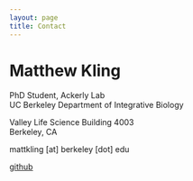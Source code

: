 ```yaml
---
layout: page
title: Contact
---
```



# Matthew Kling

PhD Student, Ackerly Lab <br>
UC Berkeley Department of Integrative Biology

Valley Life Science Building 4003<br>
Berkeley, CA

mattkling [at] berkeley [dot] edu

[github](https://github.com/matthewkling)


